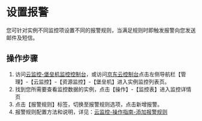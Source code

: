 # 设置报警
您可针对实例不同监控项设置不同的报警规则，当满足规则时即触发报警向您发送邮件及短信。

## 操作步骤
1. 访问[云监控-堡垒机监控控制台](https://cms-console.jdcloud.com/monitor/resource/auto/bastion)，或访问[京东云控制台](https://console.jdcloud.com/)点击左侧导航栏【管理】-【云监控】-【资源监控】-【堡垒机】进入实例监控列表页。
2. 找到您所需要查看监控数据的实例，点击【操作】-【监控表】进入监控详情页
3. 点击【报警规则】标签，切换至报警规则选项，点击新增报警。
4. 报警规则配置方法和说明，详见：[云监控-操作指南-添加报警规则](https://cms-console.jdcloud.com/alarm/rule/resource/creation)

